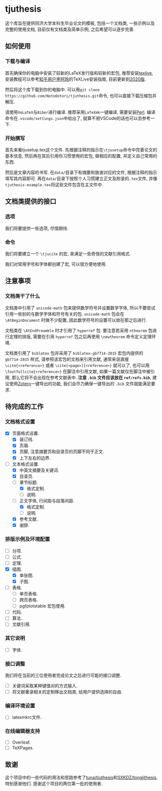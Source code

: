 # tjuthesis

这个库旨在提供同济大学本科生毕业论文的模板, 包括一个文档类, 一些示例以及完整的使用文档, 目前仅有文档类及简单示例, 之后希望可以逐步完善.

## 如何使用

### 下载与编译

首先确保你的电脑中安装了较新的LaTeX发行版和较新的宏包, 推荐安装[texlive](https://www.tug.org/texlive/acquire-netinstall.html), 安装教程可以参考[知乎用户李阿玲](https://www.zhihu.com/people/li-a-ling)的TeXLive安装指南, 目前更新到[2020版](https://zhuanlan.zhihu.com/p/129789360).

然后将这个库下载到你的电脑中. 可以用`git clone https://github.com/NotoOotori/tjuthesis.git`命令, 也可以直接下载压缩包并解压.

请使用`XeLaTeX`与`Biber`进行编译. 推荐采用`LaTeXmk`一键编译, 需要安装[Perl](https://www.perl.org/). 编译命令在`.vscode/settings.json`中给出了, 就算不用VSCode的话也可以去参考一下.

### 开始撰写

首先来看tjusetup.tex这个文件. 先根据注释的指示在`\tjusetup`命令中完善论文的基本信息, 然后再在其后引用你习惯使用的宏包, 做相应的配置, 并定义自己常用的东西.

然后是文章内容的书写. 在`data/`目录下有摘要和致谢对应的文件, 根据注释的指示填写其内容即可. 再在`data/`目录下按照个人习惯建立正文及附录的`.tex`文件, 并像`tjuthesis-example.tex`将这些文件包含在主文件中.

## 文档类提供的接口

### 选项

我们将要提供一些选项, 尽情期待.

### 命令

我们将要建立一个 `\tjucite` 的宏, 来满足一些奇怪的文献引用格式.

我们对常用字号和字体都创建了宏, 可以很方便地使用.

## 注意事项

### 文档类干了什么

文档类中引用了 `unicode-math` 包来提供数学符号并设置数学字体, 所以不要尝试引用一些别的与数学字体和符号有关的包. `unicode-math` 包会在 `\AtBeginDocument` 时做不少配置, 因此数学符号的设置可以放在那之后进行.

文档类在 `\AtEndPreamble` 时才引用了 `hyperref` 包. 要注意若采用 `ntheorem` 包进行定理的排版, 需要在引用 `hyperref` 包之后再使用 `\newtheorem` 命令定义定理环境.

文档类引用了 `biblatex` 包并采用了 `biblatex-gb7714-2015` 宏包内提供的 `gb7714-2015` 样式, 请参照该宏包的文档来引用文献, 通常来说直接 `\cite{<reference>}` 或者 `\cite[<page>]{<reference>}` 就可以了, 也可以用 `\footfullcite{<reference>}` 在脚注中引用文献, 如果一篇文献仅在脚注中被引用, 那么它将不会出现在参考文献表中. **注意 `.bib` 文件应该放在 `ref/refs.bib`**, 建议使用[Zotero](https://www.zotero.org/)一键导出的功能, 我们会尽力确保一键导出的 `.bib` 文件就能满足要求.

<!-- ### 字体

需要安装XITS, Computer Modern等字体.

若遇到xdvipdfmx报错"Invalid Font", 可以考虑修改"C:\Users\<username>\AppData\Roaming\MiKTeX\2.9\fontconfig\config\localfonts.conf"文件, 将有关T1字体的行都注释掉, 再重新编译. -->

## 待完成的工作

### 文档格式设置

- [x] 页面格式设置.
  - [x] 装订线.
  - [x] 页眉.
  - [x] 页脚, 注意摘要页和目录页的页脚不同于正文.
  - [x] 上下左右的边界.
- [ ] 文本格式设置.
  - [x] 中英文摘要及关键词.
  - [x] 目录页.
  - [ ] 章节标题.
    - [x] 格式定制.
    - [ ] 说明.
  - [ ] 正文字体, 行间距与段落间距.
    - [x] 格式定制.
    - [ ] 说明.
  - [x] 参考文献.
  - [x] 谢辞.

### 排版示例及环境配置

- [ ] 分项.
- [ ] 公式.
- [ ] 定理.
- [x] 插图.
  - [x] 单张图.
  - [x] 子图.
- [ ] 表格.
  - [ ] 单页表格.
  - [ ] 跨页表格.
  - [ ] pgfplotstable 宏包使用.
- [ ] 代码.
- [ ] 算法.
- [ ] 文献引用.

### 其它说明

- [ ] 字体.

### 接口调整

我们将在当前的三位使用者完成论文之后进行可能的接口调整.

- [ ] 关键词采取某种键值对的方式输入.
- [ ] 将文献著录相关的定制移出文档类, 给用户提供选择的自由.

### 编译环境设置

- [ ] latexmkrc文件.

### 在线编辑器支持

- [ ] Overleaf.
- [ ] TeXPages.

## 致谢

这个项目中的一些代码的用法和思路参考了[tuna/tjuthesis](https://github.com/tuna/thuthesis)和[SXKDZ/tongjithesis](https://github.com/SXKDZ/tongjithesis), 特别感谢他们. 感谢这个项目的两位第一批的使用者.
